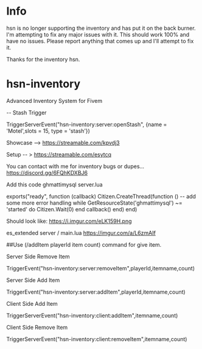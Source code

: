 # Info
hsn is no longer supporting the inventory and has put it on the back burner. I'm attempting to fix any major issues with it. This should work 100% and have no issues. Please report anything that comes up and I'll attempt to fix it. 

Thanks for the inventory hsn.

# hsn-inventory
Advanced Inventory System for Fivem

-- Stash Trigger

TriggerServerEvent("hsn-inventory:server:openStash", {name = 'Motel',slots = 15, type = 'stash'})

Showcase --> https://streamable.com/kpvdj3

Setup -- > https://streamable.com/esytcq

You can contact with me for inventory bugs or dupes...
https://discord.gg/6FQhKDXBJ6

Add this code ghmattimysql server.lua

exports("ready", function (callback)
  Citizen.CreateThread(function ()
      -- add some more error handling
      while GetResourceState('ghmattimysql') ~= 'started' do
          Citizen.Wait(0)
      end
      callback()
  end)
end)

Should look like: 
https://i.imgur.com/eLK159H.png

es_extended server / main.lua
https://imgur.com/a/L6zmAIf

##Use (/addItem playerId item count) command for give item.

Server Side Remove Item

TriggerEvent("hsn-inventory:server:removeItem",playerId,itemname,count)

Server Side Add Item

TriggerEvent("hsn-inventory:server:addItem",playerId,itemname,count)

Client Side Add Item

TriggerServerEvent("hsn-inventory:client:addItem",itemname,count)

Client Side Remove Item

TriggerServerEvent("hsn-inventory:client:removeItem",itemname,count)


